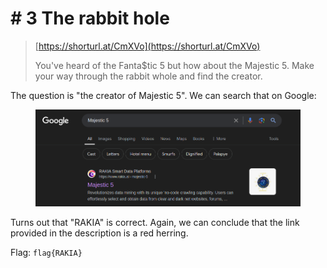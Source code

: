 # # 3 The rabbit hole

> [https://shorturl.at/CmXVo](https://shorturl.at/CmXVo)
>
> You've heard of the Fanta$tic 5 but how about the Majestic 5. Make your way through the rabbit whole and find the creator.

The question is "the creator of Majestic 5". We can search that on Google:

<figure><img src="../../../.gitbook/assets/image (1) (1) (1) (1) (1).png" alt=""><figcaption></figcaption></figure>

Turns out that "RAKIA" is correct. Again, we can conclude that the link provided in the description is a red herring.

Flag: `flag{RAKIA}`
